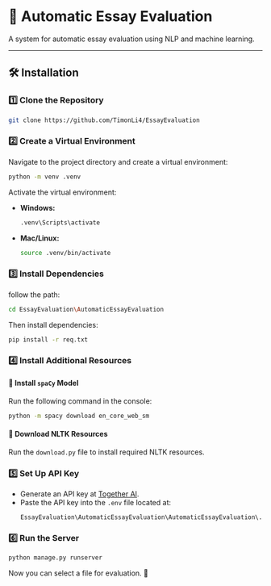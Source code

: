 # 📝 Automatic Essay Evaluation

A system for automatic essay evaluation using NLP and machine learning.

---

## 🛠 Installation

### 1️⃣ Clone the Repository
```sh
git clone https://github.com/TimonLi4/EssayEvaluation
```

### 2️⃣ Create a Virtual Environment
Navigate to the project directory and create a virtual environment:
```sh
python -m venv .venv
```
Activate the virtual environment:
- **Windows:**
  ```sh
  .venv\Scripts\activate
  ```
- **Mac/Linux:**
  ```sh
  source .venv/bin/activate
  ```

### 3️⃣ Install Dependencies
follow the path:
```sh
cd EssayEvaluation\AutomaticEssayEvaluation
```
Then install dependencies:
```sh
pip install -r req.txt
```

### 4️⃣ Install Additional Resources

#### 🔹 Install `spaCy` Model
Run the following command in the console:
```sh
python -m spacy download en_core_web_sm
```

#### 🔹 Download NLTK Resources
Run the `download.py` file to install required NLTK resources.

### 5️⃣ Set Up API Key
- Generate an API key at [Together AI](https://api.together.ai/).
- Paste the API key into the `.env` file located at:
  ```
  EssayEvaluation\AutomaticEssayEvaluation\AutomaticEssayEvaluation\.env
  ```

### 6️⃣ Run the Server
```sh
python manage.py runserver
```

Now you can select a file for evaluation. 🚀

